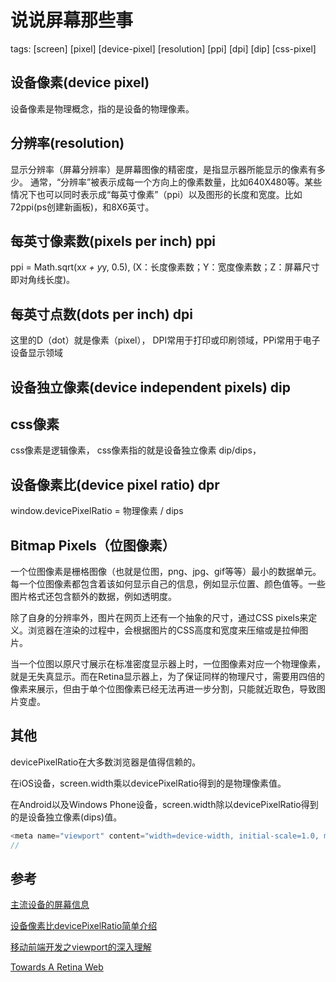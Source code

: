 # 说说屏幕那些事
tags: [screen] [pixel] [device-pixel] [resolution] [ppi] [dpi] [dip] [css-pixel]

## 设备像素(device pixel)
设备像素是物理概念，指的是设备的物理像素。

## 分辨率(resolution)
显示分辨率（屏幕分辨率）是屏幕图像的精密度，是指显示器所能显示的像素有多少。
通常，“分辨率”被表示成每一个方向上的像素数量，比如640X480等。某些情况下也可以同时表示成“每英寸像素”（ppi）以及图形的长度和宽度。比如72ppi(ps创建新画板)，和8X6英寸。

## 每英寸像素数(pixels per inch) ppi
ppi = Math.sqrt(x*x + y*y, 0.5), (X：长度像素数；Y：宽度像素数；Z：屏幕尺寸即对角线长度)。

## 每英寸点数(dots per inch) dpi
 这里的D（dot）就是像素（pixel）， DPI常用于打印或印刷领域，PPi常用于电子设备显示领域

## 设备独立像素(device independent pixels) dip

## css像素
css像素是逻辑像素， css像素指的就是设备独立像素 dip/dips，

## 设备像素比(device pixel ratio) dpr
window.devicePixelRatio = 物理像素 / dips

## Bitmap Pixels（位图像素）
一个位图像素是栅格图像（也就是位图，png、jpg、gif等等）最小的数据单元。每一个位图像素都包含着该如何显示自己的信息，例如显示位置、颜色值等。一些图片格式还包含额外的数据，例如透明度。

除了自身的分辨率外，图片在网页上还有一个抽象的尺寸，通过CSS pixels来定义。浏览器在渲染的过程中，会根据图片的CSS高度和宽度来压缩或是拉伸图片。

当一个位图以原尺寸展示在标准密度显示器上时，一位图像素对应一个物理像素，就是无失真显示。而在Retina显示器上，为了保证同样的物理尺寸，需要用四倍的像素来展示，但由于单个位图像素已经无法再进一步分割，只能就近取色，导致图片变虚。



## 其他
devicePixelRatio在大多数浏览器是值得信赖的。

在iOS设备，screen.width乘以devicePixelRatio得到的是物理像素值。

在Android以及Windows Phone设备，screen.width除以devicePixelRatio得到的是设备独立像素(dips)值。

```js
<meta name="viewport" content="width=device-width, initial-scale=1.0, maximum-scale=1.0, user-scalable=0">
//  
```

## 参考

[主流设备的屏幕信息][1]

[设备像素比devicePixelRatio简单介绍][2]

[移动前端开发之viewport的深入理解][3]

[Towards A Retina Web][4]

[1]:http://screensiz.es/phone "主流设备的屏幕信息"
[2]:http://www.zhangxinxu.com/wordpress/2012/08/window-devicepixelratio/ "设备像素比devicePixelRatio简单介绍"
[3]:http://www.cnblogs.com/2050/p/3877280.html "移动前端开发之viewport的深入理解"
[4]:https://www.smashingmagazine.com/2012/08/towards-retina-web/ "Towards A Retina Web"
